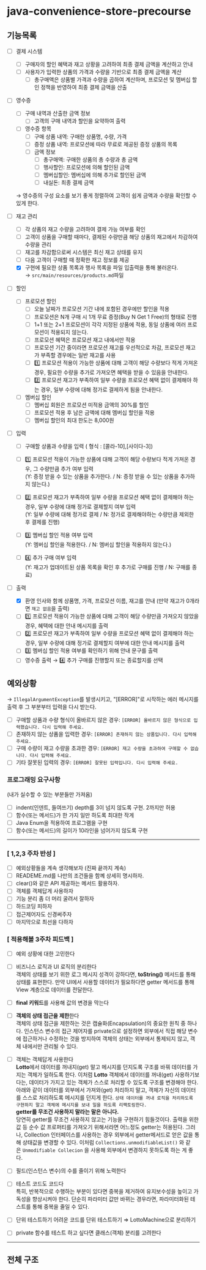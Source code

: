 # java-convenience-store-precourse

## 기능목록

- [ ]  결제 시스템
    - [ ]  구매자의 할인 혜택과 재고 상황을 고려하여 최종 결제 금액을 계산하고 안내
    - [ ]  사용자가 입력한 상품의 가격과 수량을 기반으로 최종 결제 금액을 계산
        - [ ]  총구매액은 상품별 가격과 수량을 곱하여 계산하며, 프로모션 및 멤버십 할인 정책을 반영하여 최종 결제 금액을 산출
- [ ]  영수증
    - [ ]  구매 내역과 산출한 금액 정보
        - [ ]  고객의 구매 내역과 할인을 요약하여 출력
    - [ ]  영수증 항목
        - [ ]  구매 상품 내역: 구매한 상품명, 수량, 가격
        - [ ]  증정 상품 내역: 프로모션에 따라 무료로 제공된 증정 상품의 목록
        - [ ]  금액 정보
            - [ ]  총구매액: 구매한 상품의 총 수량과 총 금액
            - [ ]  행사할인: 프로모션에 의해 할인된 금액
            - [ ]  멤버십할인: 멤버십에 의해 추가로 할인된 금액
            - [ ]  내실돈: 최종 결제 금액

      → 영수증의 구성 요소를 보기 좋게 정렬하여 고객이 쉽게 금액과 수량을 확인할 수 있게 한다.

- [ ]  재고 관리
    - [ ]  각 상품의 재고 수량을 고려하여 결제 가능 여부를 확인
    - [ ]  고객이 상품을 구매할 때마다, 결제된 수량만큼 해당 상품의 재고에서 차감하여 수량을 관리
    - [ ]  재고를 차감함으로써 시스템은 최신 재고 상태를 유지
    - [ ]  다음 고객이 구매할 때 정확한 재고 정보를 제공
    - [x]  구현에 필요한 상품 목록과 행사 목록을 파일 입출력을 통해 불러온다.  
    → `src/main/resources/products.md`파일
- [ ]  할인
    - [ ]  프로모션 할인
        - [ ]  오늘 날짜가 프로모션 기간 내에 포함된 경우에만 할인을 적용
        - [ ]  프로모션은 N개 구매 시 1개 무료 증정(Buy N Get 1 Free)의 형태로 진행
        - [ ]  1+1 또는 2+1 프로모션이 각각 지정된 상품에 적용, 동일 상품에 여러 프로모션이 적용되지 않는다.
        - [ ]  프로모션 혜택은 프로모션 재고 내에서만 적용
        - [ ]  프로모션 기간 중이라면 프로모션 재고를 우선적으로 차감, 프로모션 재고가 부족할 경우에는 일반 재고를 사용
        - [ ]  1️⃣ 프로모션 적용이 가능한 상품에 대해 고객이 해당 수량보다 적게 가져온 경우, 필요한 수량을 추가로 가져오면 혜택을 받을 수 있음을 안내한다.
        - [ ]  2️⃣ 프로모션 재고가 부족하여 일부 수량을 프로모션 혜택 없이 결제해야 하는 경우, 일부 수량에 대해 정가로 결제하게 됨을 안내한다.
    - [ ]  멤버십 할인
        - [ ]  멤버십 회원은 프로모션 미적용 금액의 30%를 할인
        - [ ]  프로모션 적용 후 남은 금액에 대해 멤버십 할인을 적용
        - [ ]  멤버십 할인의 최대 한도는 8,000원
- [ ]  입력
    - [ ]  구매할 상품과 수량을 입력 ( 형식 : [콜라-10],[사이다-3])
    - [ ]  1️⃣ 프로모션 적용이 가능한 상품에 대해 고객이 해당 수량보다 적게 가져온 경우, 그 수량만큼 추가 여부 입력  
(Y: 증정 받을 수 있는 상품을 추가한다. / N: 증정 받을 수 있는 상품을 추가하지 않는다.)

    - [ ]  2️⃣ 프로모션 재고가 부족하여 일부 수량을 프로모션 혜택 없이 결제해야 하는 경우, 일부 수량에 대해 정가로 결제할지 여부 입력  
      (Y: 일부 수량에 대해 정가로 결제 / N: 정가로 결제해야하는 수량만큼 제외한 후 결제를 진행)

    - [ ]  3️⃣ 멤버십 할인 적용 여부 입력  
      (Y: 멤버십 할인을 적용한다. / N: 멤버십 할인을 적용하지 않는다.)

    - [ ]  4️⃣ 추가 구매 여부 입력  
      (Y: 재고가 업데이트된 상품 목록을 확인 후 추가로 구매를 진행 / N: 구매를 종료)

- [ ]  출력
    - [x]  환영 인사와 함께 상품명, 가격, 프로모션 이름, 재고를 안내 (만약 재고가 0개라면 `재고 없음`을 출력)
    - [ ]  1️⃣ 프로모션 적용이 가능한 상품에 대해 고객이 해당 수량만큼 가져오지 않았을 경우, 혜택에 대한 안내 메시지를 출력
    - [ ]  2️⃣ 프로모션 재고가 부족하여 일부 수량을 프로모션 혜택 없이 결제해야 하는 경우, 일부 수량에 대해 정가로 결제할지 여부에 대한 안내 메시지를 출력
    - [ ]  3️⃣ 멤버십 할인 적용 여부를 확인하기 위해 안내 문구를 출력
    - [ ]  영수증 출력 → 4️⃣ 추가 구매를 진행할지 또는 종료할지를 선택

## 예외상황

→ `IllegalArgumentException`를 발생시키고, "[ERROR]"로 시작하는 에러 메시지를 출력 후 그 부분부터 입력을 다시 받는다.

- [ ]  구매할 상품과 수량 형식이 올바르지 않은 경우: `[ERROR] 올바르지 않은 형식으로 입력했습니다. 다시 입력해 주세요.`
- [ ]  존재하지 않는 상품을 입력한 경우: `[ERROR] 존재하지 않는 상품입니다. 다시 입력해 주세요.`
- [ ]  구매 수량이 재고 수량을 초과한 경우: `[ERROR] 재고 수량을 초과하여 구매할 수 없습니다. 다시 입력해 주세요.`
- [ ]  기타 잘못된 입력의 경우: `[ERROR] 잘못된 입력입니다. 다시 입력해 주세요.`

### 프로그래밍 요구사항
(내가 실수할 수 있는 부분들만 가져옴)
- [ ]  indent(인덴트, 들여쓰기) depth를 3이 넘지 않도록 구현. 2까지만 허용
- [ ]  함수(또는 메서드)가 한 가지 일만 하도록 최대한 작게
- [ ]  Java Enum을 적용하여 프로그램을 구현
- [ ]  함수(또는 메서드)의 길이가 10라인을 넘어가지 않도록 구현

---
### [ 1,2,3 주차 반성 ]

- [ ]  예외상황들을 계속 생각해보자 (진짜 끝까지 계속)
- [ ]  READEME.md를 나만의 조건들을 함꼐 상세히 명시하자.
- [ ]  clear()와 같은 API 제공하는 메서드 활용하자.
- [ ]  객체를 객체답게 사용하자
- [ ]  기능 분리 좀 더 머리 굴려서 잘하자
- [ ]  하드코딩 피하자
- [ ]  접근제어자도 신경써주자
- [ ]  마지막으로 최선을 다하자

### [ 적용해볼 3주차 피드백 ] 

- [ ]  예외 상황에 대한 고민한다
- [ ]  비즈니스 로직과 UI 로직의 분리한다  
객체의 상태를 보기 위한 로그 메시지 성격이 강하다면, **toString()** 메서드를 통해 상태를 표현한다. 만약 UI에서 사용할 데이터가 필요하다면 getter 메서드를 통해 View 계층으로 데이터를 전달한다.

- [ ]  **final 키워드**를 사용해 값의 변경을 막는다
- [ ]  **객체의 상태 접근을 제한**한다  
객체의 상태 접근을 제한하는 것은 캡슐화(Encapsulation)의 중요한 원칙 중 하나다. 인스턴스 변수의 접근 제어자를 private으로 설정하면 외부에서 직접 해당 변수에 접근하거나 수정하는 것을 방지하여 객체의 상태는 외부에서 통제되지 않고, 객체 내에서만 관리될 수 있다.

- [ ]  객체는 객체답게 사용한다  
**Lotto**에서 데이터를 꺼내지(get) 말고 메시지를 던지도록 구조를 바꿔 데이터를 가지는 객체가 일하도록 한다. 이처럼 **Lotto** 객체에서 데이터를 꺼내(get) 사용하기보다는, 데이터가 가지고 있는 객체가 스스로 처리할 수 있도록 구조를 변경해야 한다. 아래와 같이 데이터를 외부에서 가져와(get) 처리하지 말고, 객체가 자신의 데이터를 스스로 처리하도록 메시지를 던지게 한다.
`상태 데이터를 꺼내 로직을 처리하도록 구현하지 말고 객체에 메시지를 보내 일을 하도록 리팩토링한다.`  
**getter를 무조건 사용하지 말라는 말은 아니다.**  
당연히 getter를 무조건 사용하지 않고는 기능을 구현하기 힘들것이다. 출력을 위한 값 등 순수 값 프로퍼티를 가져오기 위해서라면 어느정도 getter는 허용된다. 그러나, Collection 인터페이스를 사용하는 경우 외부에서 getter메서드로 얻은 값을 통해 상태값을 변경할 수 있다.
이처럼 `Collections.unmodifiableList()` 와 같은 `Unmodifiable Collecion` 을 사용해 외부에서 변경하지 못하도록 하는 게 좋다.

- [ ]  필드(인스턴스 변수)의 수를 줄이기 위해 노력한다
- [ ]  테스트 코드도 코드다  
특히, 반복적으로 수행하는 부분이 있다면 중복을 제거하여 유지보수성을 높이고 가독성을 향상시켜야 한다. 단순히 파라미터 값만 바뀌는 경우라면, 파라미터화된 테스트를 통해 중복을 줄일 수 있다.

- [ ]  단위 테스트하기 어려운 코드를 단위 테스트하기 ⇒ LottoMachine으로 분리하기
- [ ]  private 함수를 테스트 하고 싶다면 클래스(객체) 분리를 고려한다

---
## 전체 구조
